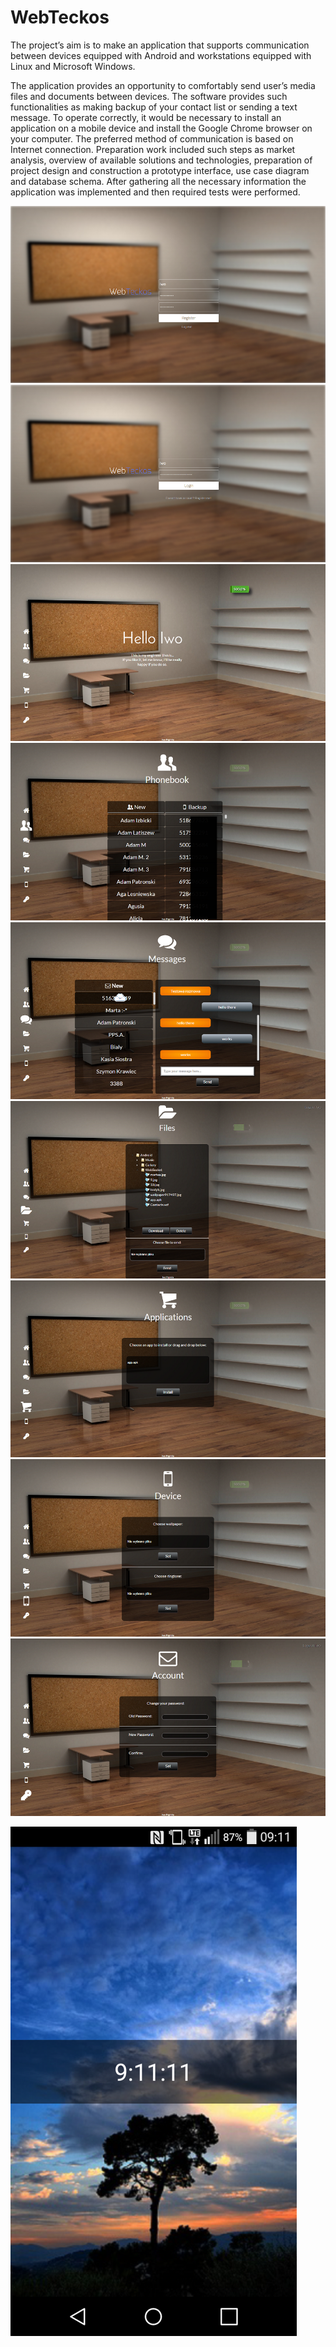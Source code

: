 # WebTeckos

The project’s aim is to make an application that supports communication between devices
equipped with Android and workstations equipped with Linux and Microsoft Windows.

The application provides an opportunity to comfortably send user’s media
files and documents between devices. The software provides such functionalities
as making backup of your contact list or sending a text message. To operate correctly,
it would be necessary to install an application on a mobile device and install the Google
Chrome browser on your computer. The preferred method of communication is based on 
Internet connection. Preparation work included such steps as market analysis,
overview of available solutions and technologies, preparation of project design and construction
a prototype interface, use case diagram and database schema. After gathering
all the necessary information the application was implemented and then required tests
were performed.


![Alt text](screens/register.png)
![Alt text](screens/login.png)
![Alt text](screens/1.png)
![Alt text](screens/2.png)
![Alt text](screens/3.png)
![Alt text](screens/4.png)
![Alt text](screens/5.png)
![Alt text](screens/6.png)
![Alt text](screens/7.png)

![Alt text](screens/device_screen.png)

